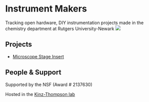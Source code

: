 # Instrument Makers
Tracking open hardware, DIY instrumentation projects made in the chemistry department at Rutgers University-Newark
![](scad.png)

## Projects
* [Microscope Stage Insert](microscope_stage_insert/20220311_microscope_stage_insert.md)



## People & Support
Supported by the NSF (Award # 2137630)

Hosted in the [Kinz-Thompson lab](https://ckinzthompson.github.io)
